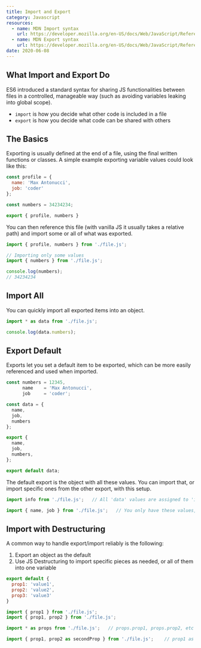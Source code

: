 ```yaml
---
title: Import and Export
category: Javascript
resources:
  - name: MDN Import syntax
    url: https://developer.mozilla.org/en-US/docs/Web/JavaScript/Reference/Statements/import
  - name: MDN Export syntax
    url: https://developer.mozilla.org/en-US/docs/Web/JavaScript/Reference/Statements/export
date: 2020-06-08
---
```


## What Import and Export Do

ES6 introduced a standard syntax for sharing JS functionalities between files in a controlled, manageable way (such as avoiding variables leaking into global scope).

* `import` is how you decide what other code is included in a file
* `export` is how you decide what code can be shared with others

## The Basics

Exporting is usually defined at the end of a file, using the final written functions or classes. A simple example exporting variable values could look like this:

```javascript
const profile = {
  name: 'Max Antonucci',
  job: 'coder'
};

const numbers = 34234234;

export { profile, numbers }
```

You can then reference this file (with vanilla JS it usually takes a relative path) and import some or all of what was exported.

```javascript
import { profile, numbers } from './file.js';

// Importing only some values
import { numbers } from './file.js';

console.log(numbers);
// 34234234
```

## Import All

You can quickly import all exported items into an object.

```javascript
import * as data from './file.js';

console.log(data.numbers);
```

## Export Default

Exports let you set a default item to be exported, which can be more easily referenced and used when imported.

```javascript
const numbers = 12345,
      name    = 'Max Antonucci',
      job     = 'coder';

const data = {
  name,
  job,
  numbers
};

export {
  name,
  job,
  numbers,
};

export default data;
```

The default export is the object with all these values. You can import that, or import specific ones from the other export, with this setup.

```javascript
import info from './file.js';   // All 'data' values are assigned to 'info'. You can call methods like 'info.name'.

import { name, job } from './file.js';   // You only have these values, and can call them directly from 'name' and 'job.'
```

## Import with Destructuring

A common way to handle export/import reliably is the following:

1. Export an object as the default
2. Use JS Destructuring to import specific pieces as needed, or all of them into one variable

```javascript
export default {
  prop1: 'value1',
  prop2: 'value2',
  prop3: 'value3'
}

import { prop1 } from './file.js';
import { prop1, prop2 } from './file.js';

import * as props from './file.js';   // props.prop1, props.prop2, etc

import { prop1, prop2 as secondProp } from './file.js';    // prop1 as normal, prop2 is assigned to secondProp
```
